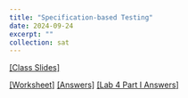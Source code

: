 ```yaml
---
title: "Specification-based Testing"
date: 2024-09-24
excerpt: ""
collection: sat
---
```


[[Class Slides]](https://docs.google.com/presentation/d/1U1AjgHLi3kUBH3oiuc3sN6cFYJhpaJ_e26quPqOXvek/edit?usp=share_link)


[[Worksheet]](/sat/files/9_24.pdf)
[[Answers]](/sat/files/9_24_ans.pdf)
[[Lab 4 Part I Answers]](/sat/files/9_27_ans.pdf)